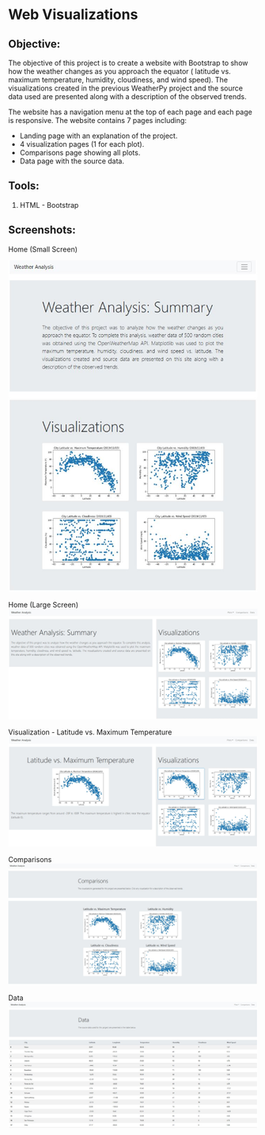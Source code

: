 # Web Visualizations

## **Objective:**
The objective of this project is to create a website with Bootstrap to show how the weather changes as you approach the equator ( latitude vs. maximum temperature, humidity, cloudiness, and wind speed). The visualizations created in the previous WeatherPy project and the source data used are presented along with a description of the observed trends. 

The website has a navigation menu at the top of each page and each page is responsive. The website contains 7 pages including: 
* Landing page with an explanation of the project.
* 4 visualization pages (1 for each plot).
* Comparisons page showing all plots.
* Data page with the source data.

## **Tools:**
1.	HTML - Bootstrap

## **Screenshots:**

Home (Small Screen)

![screenshot1.jpg](images/web_screenshot1.JPG)

Home (Large Screen)
![screenshot2.jpg](images/web_screenshot2.JPG)

Visualization - Latitude vs. Maximum Temperature
![screenshot3.jpg](images/web_screenshot3.JPG)

Comparisons
![screenshot4.jpg](images/web_screenshot4.JPG)

Data
![screenshot5.jpg](images/web_screenshot5.JPG)
